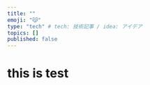 ```yaml
---
title: ""
emoji: "😽"
type: "tech" # tech: 技術記事 / idea: アイデア
topics: []
published: false
---
```

# this is test
